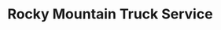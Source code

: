 ---
title: "Rocky Mountain Truck Service"
url: /great-falls/rocky-mountain-truck-service/
shop: car repair
---